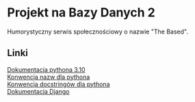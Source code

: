 # Projekt na Bazy Danych 2
Humorystyczny serwis społecznościowy o nazwie "The Based".

## Linki
[Dokumentacja pythona 3.10](https://docs.python.org/3.10/)  
[Konwencja nazw dla pythona](https://peps.python.org/pep-0008/)  
[Konwencja docstringów dla pythona](https://peps.python.org/pep-0257/)  
[Dokumentacja Django](https://docs.djangoproject.com/en/4.1/intro/tutorial01/)
